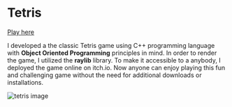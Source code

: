 # Tetris

[Play here](https://ki3n98.itch.io/tetris)

I developed a the classic Tetris game using C++ programming language with **Object Oriented Programming** principles in mind. In order to render the game, I utilized the **raylib** library. To make it accessible to a anybody, I deployed the game online on itch.io. Now anyone can enjoy playing this fun and challenging game without the need for additional downloads or installations. 

![tetris image](https://github.com/ki3n98/Tetris/assets/94030803/8f805b53-2584-4dc0-93e5-41a115d2bfe0)

